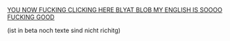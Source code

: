 [YOU NOW FUCKING CLICKING HERE BLYAT BLOB MY ENGLISH IS SOOOO FUCKING GOOD](https://nico-shock.github.io/Arch-Linux-on-Nvidia/)

(ist in beta noch texte sind nicht richitg)

